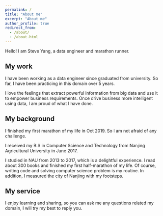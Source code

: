 ```yaml
---
permalink: /
title: "About me"
excerpt: "About me"
author_profile: true
redirect_from: 
  - /about/
  - /about.html
---
```


Hello! I am Steve Yang, a data engineer and marathon runner.

## My work
I have been working as a data engineer since graduated from university. So far, I have been practicing in this domain over 5 years.

I love the feelings that extract powerful information from big data and use it to empower business requirements. Once drive business more intelligent using data, I am proud of what I have done.

## My background
I finished my first marathon of my life in Oct 2019. So I am not afraid of any challenge.

I received my B.S in Computer Science and Technology from Nanjing Agricultural University in June 2017.

I studied in NAU from 2013 to 2017, which is a delightful experience. I read about 300 books and finished my first half-marathon of my life. Of course, writing code and solving computer science problem is my routine. In addition, I measured the city of Nanjing with my footsteps.

## My service
I enjoy learning and sharing, so you can ask me any questions related my domain, I will try my best to reply you.
